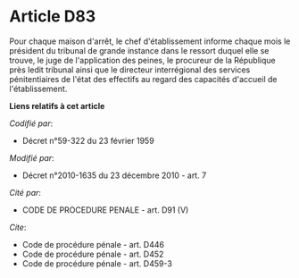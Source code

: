 # Article D83

Pour chaque maison d'arrêt, le chef d'établissement informe chaque mois le président du tribunal de grande instance dans le
ressort duquel elle se trouve, le juge de l'application des peines, le procureur de la République près ledit tribunal ainsi
que le directeur interrégional des services pénitentiaires de l'état des effectifs au regard des capacités d'accueil de
l'établissement.

**Liens relatifs à cet article**

_Codifié par_:

  - Décret n°59-322 du 23 février 1959

_Modifié par_:

  - Décret n°2010-1635 du 23 décembre 2010 - art. 7

_Cité par_:

  - CODE DE PROCEDURE PENALE - art. D91 (V)

_Cite_:

  - Code de procédure pénale - art. D446
  - Code de procédure pénale - art. D452
  - Code de procédure pénale - art. D459-3
